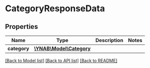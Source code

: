 # CategoryResponseData

## Properties
Name | Type | Description | Notes
------------ | ------------- | ------------- | -------------
**category** | [**\YNAB\Model\Category**](Category.md) |  | 

[[Back to Model list]](../../README.md#documentation-for-models) [[Back to API list]](../../README.md#documentation-for-api-endpoints) [[Back to README]](../../README.md)


